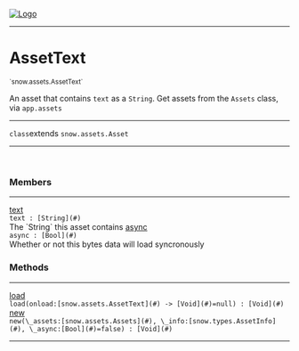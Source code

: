 
[![Logo](../../../images/logo.png)](../../../api/index.html)

---



<h1>AssetText</h1>
<small>`snow.assets.AssetText`</small>

An asset that contains `text` as a `String`. Get assets from the `Assets` class, via `app.assets`

---

`class`extends <code><span>snow.assets.Asset</span></code>

---

&nbsp;
&nbsp;



<h3>Members</h3> <hr/><span class="member apipage">
                <a name="text"><a class="lift" href="#text">text</a></a><div class="clear"></div><code class="signature apipage">text : [String](#)</code><br/></span>
            <span class="small_desc_flat">The `String` this asset contains</span><span class="member apipage">
                <a name="async"><a class="lift" href="#async">async</a></a><div class="clear"></div><code class="signature apipage">async : [Bool](#)</code><br/></span>
            <span class="small_desc_flat">Whether or not this bytes data will load syncronously</span>





<h3>Methods</h3> <hr/><span class="method apipage">
            <a name="load"><a class="lift" href="#load">load</a></a> <div class="clear"></div><code class="signature apipage">load(onload:[snow.assets.AssetText](#)&nbsp;-&gt; [Void](#)<span>=null</span>) : [Void](#)</code><br/><span class="small_desc_flat"></span>
        </span>
    <span class="method apipage">
            <a name="new"><a class="lift" href="#new">new</a></a> <div class="clear"></div><code class="signature apipage">new(\_assets:[snow.assets.Assets](#)<span></span>, \_info:[snow.types.AssetInfo](#)<span></span>, \_async:[Bool](#)<span>=false</span>) : [Void](#)</code><br/><span class="small_desc_flat"></span>
        </span>
    





---

&nbsp;
&nbsp;
&nbsp;
&nbsp;